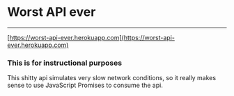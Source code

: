 # Worst API ever
--------------
[https://worst-api-ever.herokuapp.com](https://worst-api-ever.herokuapp.com)

### This is for instructional purposes

This shitty api simulates very slow network conditions, so it really makes sense to use JavaScript Promises to consume the api.
